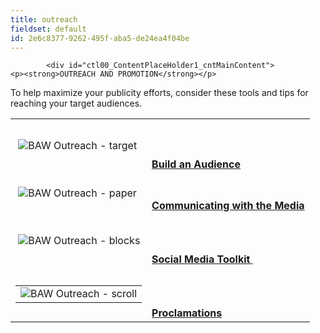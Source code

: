 ```yaml
---
title: outreach
fieldset: default
id: 2e6c8377-9262-495f-aba5-de24ea4f04be
---
```

<div class="grid_9">
            
            <div id="ctl00_ContentPlaceHolder1_cntMainContent">
	<p><strong>OUTREACH AND PROMOTION</strong></p>
<p>To help maximize your publicity efforts, consider these tools and tips for reaching your target audiences.</p>
<div><table valign="middle">
<tbody valign="middle">
<tr valign="middle">
<td valign="middle">&nbsp;<img style="border: 0px;" src="/uploadedImages/Images/Thumbnails-80px/bawoutreach_target.jpg?n=3834" alt="BAW Outreach - target" title="BAW Outreach - target"></td>
<td valign="middle"><br><br><br><a href="http://dana.org/BAW/audience/" title="Build an Audience"><strong>Build an Audience</strong></a></td>
</tr>
<tr valign="middle">
<td valign="middle">&nbsp;<img style="border: 0px;" src="/uploadedImages/Images/Thumbnails-80px/bawoutreach_paper.jpg?n=901" alt="BAW Outreach - paper" title="BAW Outreach - paper"></td>
<td valign="middle"><br><br><a href="http://dana.org/BAW/media/" title="Communicating with the Media"><strong>Communicating with the Media</strong></a></td>
</tr>
<tr valign="middle">
<td valign="middle">&nbsp;<img style="border: 0px;" src="/uploadedImages/Images/Thumbnails-80px/bawoutreach_blocks.jpg?n=8997" alt="BAW Outreach - blocks" title="BAW Outreach - blocks"></td>
<td valign="middle"><br><br><br><a href="http://dana.org/BAW/socialmediatoolkit/" title="Social Media Toolkit&nbsp;"><strong>Social Media Toolkit</strong>&nbsp;</a></td>
</tr>
<tr valign="middle">
<td valign="middle" style="text-align: center;"><table width="100%" align="center">
<tbody align="center">
<tr align="center">
<td align="center"><img align="center" style="border: 0px;" src="/uploadedImages/Images/Thumbnails-80px/bawoutreach_scroll.jpg?n=8454" alt="BAW Outreach - scroll" title="BAW Outreach - scroll"></td>
</tr>
</tbody>
</table>
</td>
<td valign="middle"><br><br><br><a href="http://dana.org/BAW/proclamations/" title="Proclamations"><strong>Proclamations</strong></a></td>
</tr>
</tbody>
</table>
</div>
</div>
        </div>
